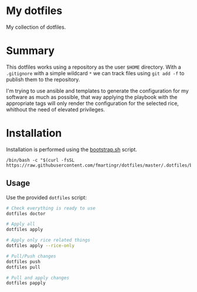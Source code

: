 # My dotfiles

My collection of dotfiles.

# Summary

This dotfiles works using a repository as the user `$HOME` directory. With a `.gitignore` with a simple wildcard `*` we can track files using `git add -f` to publish them to the repository.

I'm trying to use ansible and templates to generate the configuration for my software as much as possible, that way applying the playbook with the appropriate tags will only render the configuration for the selected rice, whithout the need of elevated privileges.

# Installation

Installation is performed using the [bootstrap.sh](./.dotfiles/bootstrap.sh) script.

```
/bin/bash -c "$(curl -fsSL https://raw.githubusercontent.com/fmartingr/dotfiles/master/.dotfiles/bootstrap.sh)"
```

## Usage

Use the provided `dotfiles` script:

``` bash
# Check everything is ready to use
dotfiles doctor

# Apply all
dotfiles apply

# Apply only rice related things
dotfiles apply --rice-only

# Pull/Push changes
dotfiles push
dotfiles pull

# Pull and apply changes
dotfiles papply
```